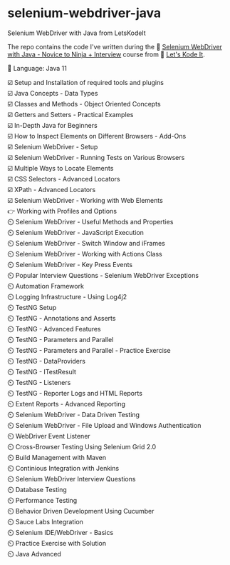 # selenium-webdriver-java
Selenium WebDriver with Java from LetsKodeIt

The repo contains the code I've written during the :link: [Selenium WebDriver with Java - Novice to Ninja + Interview](https://www.udemy.com/course/selenium-webdriver-with-java-testng-and-log4j/) course from :link: [Let's Kode It](https://learn.letskodeit.com/).  
 
:wrench: Language: Java 11

:ballot_box_with_check: Setup and Installation of required tools and plugins  
:ballot_box_with_check: Java Concepts - Data Types  
:ballot_box_with_check: Classes and Methods - Object Oriented Concepts  
:ballot_box_with_check: Getters and Setters - Practical Examples  
:ballot_box_with_check: In-Depth Java for Beginners  
:ballot_box_with_check: How to Inspect Elements on Different Browsers - Add-Ons  
:ballot_box_with_check: Selenium WebDriver - Setup  
:ballot_box_with_check: Selenium WebDriver - Running Tests on Various Browsers  
:ballot_box_with_check: Multiple Ways to Locate Elements  
:ballot_box_with_check: CSS Selectors - Advanced Locators  
:ballot_box_with_check: XPath - Advanced Locators  
:ballot_box_with_check: Selenium WebDriver - Working with Web Elements  
:point_right: Working with Profiles and Options  
:timer_clock:	Selenium WebDriver - Useful Methods and Properties  
:timer_clock:	Selenium WebDriver - JavaScript Execution  
:timer_clock:	Selenium WebDriver - Switch Window and iFrames  
:timer_clock:	Selenium WebDriver - Working with Actions Class  
:timer_clock:	Selenium WebDriver - Key Press Events  
:timer_clock:	Popular Interview Questions - Selenium WebDriver Exceptions  
:timer_clock:	Automation Framework  
:timer_clock:	Logging Infrastructure - Using Log4j2  
:timer_clock:	TestNG Setup  
:timer_clock:	TestNG - Annotations and Asserts  
:timer_clock:	TestNG - Advanced Features  
:timer_clock:	TestNG - Parameters and Parallel  
:timer_clock:	TestNG - Parameters and Parallel - Practice Exercise  
:timer_clock:	TestNG - DataProviders  
:timer_clock:	TestNG - ITestResult  
:timer_clock:	TestNG - Listeners  
:timer_clock:	TestNG - Reporter Logs and HTML Reports  
:timer_clock:	Extent Reports - Advanced Reporting  
:timer_clock:	Selenium WebDriver - Data Driven Testing  
:timer_clock:	Selenium WebDriver - File Upload and Windows Authentication  
:timer_clock:	WebDriver Event Listener  
:timer_clock:	Cross-Browser Testing Using Selenium Grid 2.0  
:timer_clock:	Build Management with Maven  
:timer_clock:	Continious Integration with Jenkins  
:timer_clock:	Selenium WebDriver Interview Questions  
:timer_clock:	Database Testing  
:timer_clock:	Performance Testing  
:timer_clock:	Behavior Driven Development Using Cucumber  
:timer_clock:	Sauce Labs Integration  
:timer_clock:	Selenium IDE/WebDriver - Basics  
:timer_clock:	Practice Exercise with Solution  
:timer_clock:	Java Advanced  




